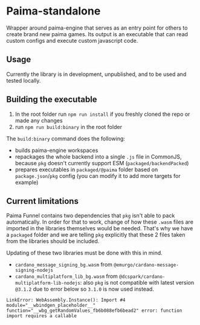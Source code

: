 # Paima-standalone

Wrapper around paima-engine that serves as an entry point for others to create brand new paima games. Its output is an executable that can read custom configs and execute custom javascript code.

## Usage

Currently the library is in development, unpublished, and to be used and tested locally.

## Building the executable

1. In the root folder run `npm run install` if you freshly cloned the repo or made any changes
2. run `npm run build:binary` in the root folder

The `build:binary` command does the following:

- builds paima-engine workspaces
- repackages the whole backend into a single `.js` file in CommonJS, because `pkg` doesn't currently support ESM (`packaged/backendPacked`)
- prepares executables in `packaged/@paima` folder based on `package.json`/`pkg` config (you can modify it to add more targets for example)

## Current limitations

Paima Funnel contains two dependencies that `pkg` isn't able to pack automatically. In order for that to work, change of how these `.wasm` files are imported in the libraries themselves would be needed. That's why we have a `packaged` folder and we are telling `pkg` explicitly that these 2 files taken from the libraries should be included.

Updating of these two libraries must be done with this in mind.

- `cardano_message_signing_bg.wasm` from `@emurgo/cardano-message-signing-nodejs`
- `cardano_multiplatform_lib_bg.wasm` from `@dcspark/cardano-multiplatform-lib-nodejs`: also `pkg` is not compatible with latest version `@3.1.2` due to error below so `3.1.0` is now used instead.

```
LinkError: WebAssembly.Instance(): Import #4 module="__wbindgen_placeholder__" function="__wbg_getRandomValues_fb6b088efb6bead2" error: function import requires a callable
```

